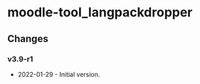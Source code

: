 moodle-tool_langpackdropper
===========================

Changes
-------

### v3.9-r1

* 2022-01-29 - Initial version.
